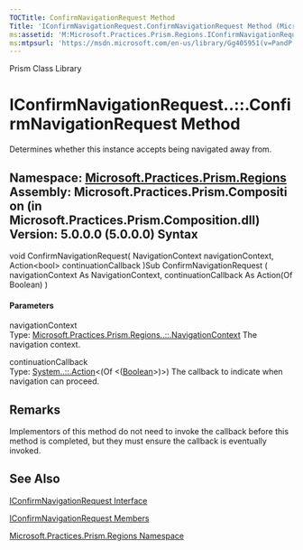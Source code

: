 ```yaml
---
TOCTitle: ConfirmNavigationRequest Method
Title: 'IConfirmNavigationRequest.ConfirmNavigationRequest Method (Microsoft.Practices.Prism.Regions)'
ms:assetid: 'M:Microsoft.Practices.Prism.Regions.IConfirmNavigationRequest.ConfirmNavigationRequest(Microsoft.Practices.Prism.Regions.NavigationContext,System.Action{System.Boolean})'
ms:mtpsurl: 'https://msdn.microsoft.com/en-us/library/Gg405951(v=PandP.50)'
---
```


Prism Class Library

IConfirmNavigationRequest..::.ConfirmNavigationRequest Method
=============================================================

Determines whether this instance accepts being navigated away from.

**Namespace:** [Microsoft.Practices.Prism.Regions](https://msdn.microsoft.com/n:microsoft.practices.prism.regions)
**Assembly:** Microsoft.Practices.Prism.Composition (in Microsoft.Practices.Prism.Composition.dll) Version: 5.0.0.0 (5.0.0.0)
Syntax
------

<span id="syntaxToggle"></span>void ConfirmNavigationRequest( NavigationContext navigationContext, Action&lt;bool&gt; continuationCallback )Sub ConfirmNavigationRequest ( navigationContext As NavigationContext, continuationCallback As Action(Of Boolean) )
#### Parameters

navigationContext  
Type: [Microsoft.Practices.Prism.Regions..::.NavigationContext](https://msdn.microsoft.com/t:microsoft.practices.prism.regions.navigationcontext)
The navigation context.

<!-- -->

continuationCallback  
Type: [System..::.Action](http://msdn2.microsoft.com/en-us/library/018hxwa8)&lt;(Of &lt;([Boolean](http://msdn2.microsoft.com/en-us/library/a28wyd50)&gt;)&gt;)
The callback to indicate when navigation can proceed.

Remarks
-------

<span id="remarksToggle"></span> Implementors of this method do not need to invoke the callback before this method is completed, but they must ensure the callback is eventually invoked.

See Also
--------

<span id="seeAlsoToggle"></span>
[IConfirmNavigationRequest Interface](https://msdn.microsoft.com/t:microsoft.practices.prism.regions.iconfirmnavigationrequest)

[IConfirmNavigationRequest Members](https://msdn.microsoft.com/allmembers.t:microsoft.practices.prism.regions.iconfirmnavigationrequest)

[Microsoft.Practices.Prism.Regions Namespace](https://msdn.microsoft.com/n:microsoft.practices.prism.regions)
